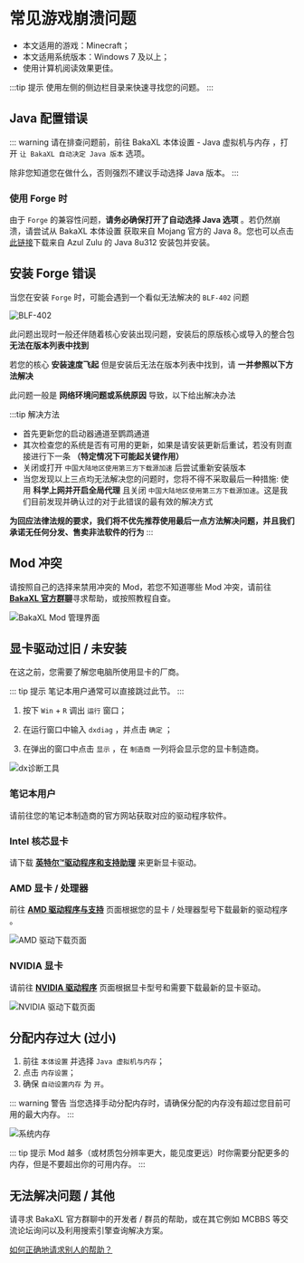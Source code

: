# 常见游戏崩溃问题

- 本文适用的游戏：Minecraft；
- 本文适用系统版本：Windows 7 及以上；
- 使用计算机阅读效果更佳。

:::tip 提示
使用左侧的侧边栏目录来快速寻找您的问题。
:::

## Java 配置错误

::: warning
请在排查问题前，前往 BakaXL 本体设置 - Java 虚拟机与内存 ，打开 `让 BakaXL 自动决定 Java 版本` 选项。

除非您知道您在做什么，否则强烈不建议手动选择 Java 版本。
:::

### 使用 Forge 时

由于 `Forge` 的兼容性问题，**请务必确保打开了自动选择 Java 选项** 。若仍然崩溃，请尝试从 BakaXL 本体设置 获取来自 Mojang 官方的 Java 8。您也可以点击[此链接](https://cdn.azul.com/zulu/bin/zulu8.58.0.13-ca-jre8.0.312-win_x64.msi)下载来自 Azul Zulu 的 Java 8u312 安装包并安装。

## 安装 Forge 错误

当您在安装 `Forge` 时，可能会遇到一个看似无法解决的 `BLF-402` 问题

![BLF-402](/assets/v3-cn/Minecraft_CRQA/BLF-402.png)

此问题出现时一般还伴随着核心安装出现问题，安装后的原版核心或导入的整合包**无法在版本列表中找到**

若您的核心 **安装速度飞起** 但是安装后无法在版本列表中找到，请 **一并参照以下方法解决** 

此问题一般是 **网络环境问题或系统原因** 导致，以下给出解决办法

:::tip 解决方法

- 首先更新您的启动器通道至鹦鹉通道
- 其次检查您的系统是否有可用的更新，如果是请安装更新后重试，若没有则直接进行下一条 **（特定情况下可能起关键作用）**
- 关闭或打开 `中国大陆地区使用第三方下载源加速` 后尝试重新安装版本
- 当您发现以上三点均无法解决您的问题时，您将不得不采取最后一种措施: 使用 **科学上网并开启全局代理** 且关闭 `中国大陆地区使用第三方下载源加速`。这是我们目前发现并确认过的对于此错误的最有效的解决方式

**为回应法律法规的要求，我们将不优先推荐使用最后一点方法解决问题，并且我们承诺无任何分发、售卖非法软件的行为**
:::

## Mod 冲突

请按照自己的选择来禁用冲突的 Mod，若您不知道哪些 Mod 冲突，请前往 [__BakaXL 官方群聊__](https://jq.qq.com/?_wv=1027&k=TwvkLgkB)寻求帮助，或按照教程自查。

![BakaXL Mod 管理界面](/assets/v3-cn/Minecraft_CRQA/gameModSetting.png)

## 显卡驱动过旧 / 未安装

在这之前，您需要了解您电脑所使用显卡的厂商。

::: tip 提示
笔记本用户通常可以直接跳过此节。
:::

1. 按下 `Win` + `R` 调出 `运行` 窗口；

2. 在运行窗口中输入 `dxdiag` ，并点击 `确定` ；

3. 在弹出的窗口中点击 `显示` ，在 `制造商` 一列将会显示您的显卡制造商。

![dx诊断工具](/assets/v3-cn/Minecraft_CRQA/directXtools.png)

### 笔记本用户

请前往您的笔记本制造商的官方网站获取对应的驱动程序软件。

### Intel 核芯显卡

请下载 [__英特尔™驱动程序和支持助理__](https://dsadata.intel.com/installer) 来更新显卡驱动。

### AMD 显卡 / 处理器

前往 [__AMD 驱动程序与支持__](https://www.amd.com/zh-hans/support) 页面根据您的显卡 / 处理器型号下载最新的驱动程序 。

![AMD 驱动下载页面](/assets/v3-cn/Minecraft_CRQA/amdDriver.png)

### NVIDIA 显卡

请前往 [__NVIDIA 驱动程序__](https://www.nvidia.cn/geforce/drivers/) 页面根据显卡型号和需要下载最新的显卡驱动。

![NVIDIA 驱动下载页面](/assets/v3-cn/Minecraft_CRQA/nvidiaDriver.png)

## 分配内存过大 (过小)

1. 前往 `本体设置` 并选择 `Java 虚拟机与内存`；
2. 点击 `内存设置`；
3. 确保 `自动设置内存` 为 `开`。

::: warning 警告
当您选择手动分配内存时，请确保分配的内存没有超过您目前可用的最大内存。
:::

![系统内存](/assets/v3-cn/Minecraft_CRQA/systemMemory.png)

::: tip 提示
Mod 越多（或材质包分辨率更大，能见度更远）时你需要分配更多的内存，但是不要超出你的可用内存。
:::

## 无法解决问题 / 其他

请寻求 BakaXL 官方群聊中的开发者 / 群员的帮助，或在其它例如 MCBBS 等交流论坛询问以及利用搜索引擎查询解决方案。

[如何正确地请求别人的帮助？](./How_To_Asking_Question.md)

